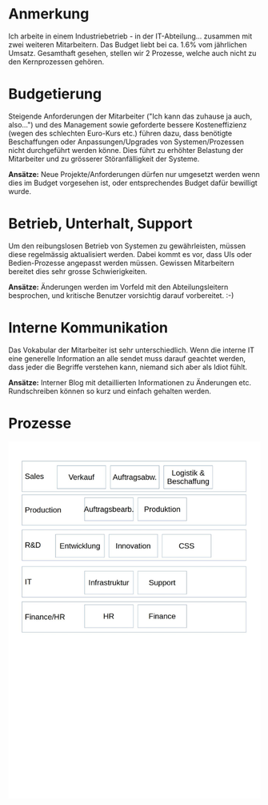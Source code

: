 # Anmerkung
Ich arbeite in einem Industriebetrieb - in der IT-Abteilung... zusammen mit zwei weiteren Mitarbeitern. Das Budget liebt bei ca. 1.6% vom jährlichen Umsatz.
Gesamthaft gesehen, stellen wir 2 Prozesse, welche auch nicht zu den Kernprozessen gehören.

# Budgetierung
Steigende Anforderungen der Mitarbeiter ("Ich kann das zuhause ja auch, also...") und des Management sowie geforderte bessere Kosteneffizienz (wegen des schlechten Euro-Kurs etc.) führen dazu, dass benötigte Beschaffungen oder Anpassungen/Upgrades von Systemen/Prozessen nicht durchgeführt werden könne.
Dies führt zu erhöhter Belastung der Mitarbeiter und zu grösserer Störanfälligkeit der Systeme.

__Ansätze:__ Neue Projekte/Anforderungen dürfen nur umgesetzt werden wenn dies im Budget vorgesehen ist, oder entsprechendes Budget dafür bewilligt wurde.

# Betrieb, Unterhalt, Support
Um den reibungslosen Betrieb von Systemen zu gewährleisten, müssen diese regelmässig aktualisiert werden. Dabei kommt es vor, dass UIs oder Bedien-Prozesse angepasst werden müssen. Gewissen Mitarbeitern bereitet dies sehr grosse Schwierigkeiten.

__Ansätze:__ Änderungen werden im Vorfeld mit den Abteilungsleitern besprochen, und kritische Benutzer vorsichtig darauf vorbereitet. :-)

# Interne Kommunikation
Das Vokabular der Mitarbeiter ist sehr unterschiedlich. Wenn die interne IT eine generelle Information an alle sendet muss darauf geachtet werden, dass jeder die Begriffe verstehen kann, niemand sich aber als Idiot fühlt.

__Ansätze:__ Interner Blog mit detaillierten Informationen zu Änderungen etc. Rundschreiben können so kurz und einfach gehalten werden.


# Prozesse
![bild.jpg](bild.jpg)